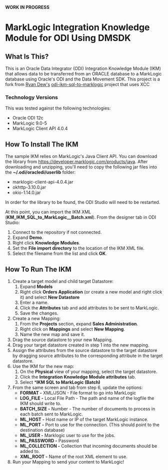 
**WORK IN PROGRESS**

# MarkLogic Integration Knowledge Module for ODI Using DMSDK

## What Is This?

This is an Oracle Data Integrator (ODI) Integration Knowledge Module (IKM) that allows data to be transferred from an ORACLE database to a MarkLogic database using Oracle's ODI and the Data Movement SDK. This project is a fork from [Ryan Dew's](https://github.com/ryanjdew) [odi-ikm-sql-to-marklogic](https://github.com/ryanjdew/odi-ikm-sql-to-marklogic) project that uses XCC

### Technology Versions

This was tested against the following technologies:

- Oracle ODI 12c
- MarkLogic 9.0-5
- MarkLogic Client API 4.0.4

## How To Install The IKM

The sample IKM relies on MarkLogic's Java Client API. You can download the library from https://developer.marklogic.com/products/java. After downloading and unzipping, you'll need to copy the following jar files into the __~/.odi/oracledi/userlib__ folder:

* marklogic-client-api-4.0.4.jar
* okhttp-3.10.0.jar
* okio-1.14.0.jar 

In order for the library to be found, the ODI Studio will need to be restarted.

At this point, you can import the IKM XML (**KM_IKM_SQL_to_MarkLogic__Batch.xml**). 
From the designer tab in ODI Studio:
1. Connect to the repository if not connected.
2. Expand **Demo**.
3. Right click **Knowledge Modules**.
4. Set the **File import directory** to the location of the IKM XML file.
5. Select the filename from the list and click **OK**.

## How To Run The IKM

1. Create a target model and child target Datastore:
   1. Expand **Models**
   2. Right click **Orders Application** (or create a new model and right click it) and select **New Datastore**
   3. Enter a name.
   4. Click the **Attributes** tab and add attributes to be sent to MarkLogic.
   5. Save the changes.
2. Create a new Mapping:
   1. From the **Projects** section, expand **Sales Administration**.
   2. Right click on **Mappings** and select **New Mapping**.
   3. Name the new map and save it.
3. Drag the source datastore to your new Mapping.
4. Drag your target datastore created in step 1 into the new mapping.
5. Assign the attributes from the source datastore to the target datastore by dragging source attributes to the corresponding attribute in the target datastore.
6. Use the IKM for the new map:
   1. On the **Physical** view of your mapping, select the target datastore.
   2. Click the **Integration Knowledge Module attributes** tab. 
   3. Select ***IKM SQL to MarkLogic (Batch)**
7. From the same screen and tab from step 6, update the options:
   * **FORMAT -** XML/JSON - File format to go into MarkLogic
   * **LOG_FILE -** Local File Path - The path and name of the logfile the IKM should write to.
   * **BATCH_SIZE -** Number - The number of documents to process in each batch sent to MarkLogic.
   * **ML_HOST -** Host name or IP of the target MarkLogic instance.
   * **ML_PORT -** Port to use for the connection. (This should point to the destination database)
   * **ML_USER -** Marklogic user to use for the jobs.
   * **ML_PASSWORD -** Password
   * **ML_COLLECTION -** Collection that incoming documents should be added to.
   * **XML_ROOT -** Name of the root XML element to use.
8. Run your Mapping to send your content to MarkLogic!

